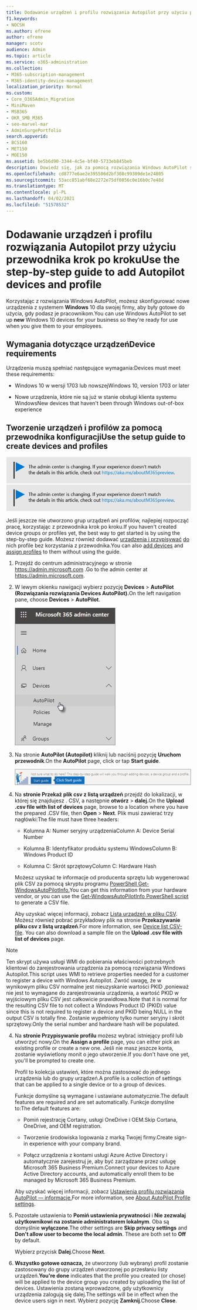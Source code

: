 ```yaml
---
title: Dodawanie urządzeń i profilu rozwiązania Autopilot przy użyciu przewodnika krok po kroku
f1.keywords:
- NOCSH
ms.author: efrene
author: efrene
manager: scotv
audience: Admin
ms.topic: article
ms.service: o365-administration
ms.collection:
- M365-subscription-management
- M365-identity-device-management
localization_priority: Normal
ms.custom:
- Core_O365Admin_Migration
- MiniMaven
- MSB365
- OKR_SMB_M365
- seo-marvel-mar
- AdminSurgePortfolio
search.appverid:
- BCS160
- MET150
- MOE150
ms.assetid: be5b6d90-3344-4c5e-bf40-5733eb845beb
description: Dowiedz się, jak za pomocą rozwiązania Windows AutoPilot skonfigurować nowe urządzenia z systemem Windows 10 dla swojej firmy, aby były gotowe do użytku przez pracowników.
ms.openlocfilehash: cd8777e6ae2e395506d2bf308c99309de1e24805
ms.sourcegitcommit: 53acc851abf68e2272e75df0856c0e16b0c7e48d
ms.translationtype: MT
ms.contentlocale: pl-PL
ms.lasthandoff: 04/02/2021
ms.locfileid: "51578532"
---
```

# <a name="use-the-step-by-step-guide-to-add-autopilot-devices-and-profile"></a><span data-ttu-id="0f0a1-103">Dodawanie urządzeń i profilu rozwiązania Autopilot przy użyciu przewodnika krok po kroku</span><span class="sxs-lookup"><span data-stu-id="0f0a1-103">Use the step-by-step guide to add Autopilot devices and profile</span></span>

<span data-ttu-id="0f0a1-104">Korzystając z rozwiązania Windows AutoPilot, możesz skonfigurować nowe urządzenia z systemem **Windows** 10 dla swojej firmy, aby były gotowe do użycia, gdy podasz je pracownikom.</span><span class="sxs-lookup"><span data-stu-id="0f0a1-104">You can use Windows AutoPilot to set up **new** Windows 10 devices for your business so they're ready for use when you give them to your employees.</span></span>
  
## <a name="device-requirements"></a><span data-ttu-id="0f0a1-105">Wymagania dotyczące urządzeń</span><span class="sxs-lookup"><span data-stu-id="0f0a1-105">Device requirements</span></span>

<span data-ttu-id="0f0a1-106">Urządzenia muszą spełniać następujące wymagania:</span><span class="sxs-lookup"><span data-stu-id="0f0a1-106">Devices must meet these requirements:</span></span>
  
- <span data-ttu-id="0f0a1-107">Windows 10 w wersji 1703 lub nowszej</span><span class="sxs-lookup"><span data-stu-id="0f0a1-107">Windows 10, version 1703 or later</span></span>
    
- <span data-ttu-id="0f0a1-108">Nowe urządzenia, które nie są już w stanie obsługi klienta systemu Windows</span><span class="sxs-lookup"><span data-stu-id="0f0a1-108">New devices that haven't been through Windows out-of-box experience</span></span>
    
## <a name="use-the-setup-guide-to-create-devices-and-profiles"></a><span data-ttu-id="0f0a1-109">Tworzenie urządzeń i profilów za pomocą przewodnika konfiguracji</span><span class="sxs-lookup"><span data-stu-id="0f0a1-109">Use the setup guide to create devices and profiles</span></span>

<span data-ttu-id="0f0a1-110">[![Etykieta informująca, że centrum administracyjne zmienia się, a więcej informacji na ten temat możesz znaleźć w witrynie aka.ms/aboutM365preview.](../media/m365admincenterchanging.png)](/office365/admin/microsoft-365-admin-center-preview)</span><span class="sxs-lookup"><span data-stu-id="0f0a1-110">[![Label to let you know the admin center is changing and you can find more details at aka.ms/aboutM365preview.](../media/m365admincenterchanging.png)](/office365/admin/microsoft-365-admin-center-preview)</span></span>

<span data-ttu-id="0f0a1-111">Jeśli jeszcze nie utworzono grup urządzeń ani profilów, najlepiej rozpocząć pracę, korzystając z przewodnika krok po kroku.</span><span class="sxs-lookup"><span data-stu-id="0f0a1-111">If you haven't created device groups or profiles yet, the best way to get started is by using the step-by-step guide.</span></span> <span data-ttu-id="0f0a1-112">Możesz również dodawać [urządzenia i przypisywać](create-and-edit-autopilot-devices.md) [do](create-and-edit-autopilot-profiles.md) nich profile bez korzystania z przewodnika.</span><span class="sxs-lookup"><span data-stu-id="0f0a1-112">You can also [add devices](create-and-edit-autopilot-devices.md) and [assign profiles](create-and-edit-autopilot-profiles.md) to them without using the guide.</span></span> 
  
1. <span data-ttu-id="0f0a1-113">Przejdź do centrum administracyjnego w stronie <a href="https://go.microsoft.com/fwlink/p/?linkid=837890" target="_blank">https://admin.microsoft.com</a> .</span><span class="sxs-lookup"><span data-stu-id="0f0a1-113">Go to the admin center at <a href="https://go.microsoft.com/fwlink/p/?linkid=837890" target="_blank">https://admin.microsoft.com</a>.</span></span>

2. <span data-ttu-id="0f0a1-114">W lewym okienku nawigacji wybierz pozycję **Devices** \> **AutoPilot (Rozwiązania rozwiązania Devices AutoPilot).**</span><span class="sxs-lookup"><span data-stu-id="0f0a1-114">On the left navigation pane, choose **Devices** \> **AutoPilot**.</span></span>

    ![W centrum administracyjnym wybierz pozycję urządzenia, a następnie pozycję AutoPilot.](../media/AutoPilot.png)
  
2. <span data-ttu-id="0f0a1-116">Na stronie **AutoPilot (Autopilot)** kliknij lub naciśnij pozycję **Uruchom przewodnik**.</span><span class="sxs-lookup"><span data-stu-id="0f0a1-116">On the **AutoPilot** page, click or tap **Start guide**.</span></span>
    
    ![Click Start guide for step-by-step instructions for Autopilot.](../media/31662655-d1e6-437d-87ea-c0dec5da56f7.png)
  
3. <span data-ttu-id="0f0a1-118">Na **stronie Przekaż plik csv z listą urządzeń** przejdź do lokalizacji, w której się znajdujesz . CSV, a następnie **otwórz** \> **dalej.**</span><span class="sxs-lookup"><span data-stu-id="0f0a1-118">On the **Upload .csv file with list of devices** page, browse to a location where you have the prepared .CSV file, then **Open** \> **Next**.</span></span> <span data-ttu-id="0f0a1-119">Plik musi zawierać trzy nagłówki:</span><span class="sxs-lookup"><span data-stu-id="0f0a1-119">The file must have three headers:</span></span>
    
    - <span data-ttu-id="0f0a1-120">Kolumna A: Numer seryjny urządzenia</span><span class="sxs-lookup"><span data-stu-id="0f0a1-120">Column A: Device Serial Number</span></span>
    
    - <span data-ttu-id="0f0a1-121">Kolumna B: Identyfikator produktu systemu Windows</span><span class="sxs-lookup"><span data-stu-id="0f0a1-121">Column B: Windows Product ID</span></span>
    
    - <span data-ttu-id="0f0a1-122">Kolumna C: Skrót sprzętowy</span><span class="sxs-lookup"><span data-stu-id="0f0a1-122">Column C: Hardware Hash</span></span>
    
    <span data-ttu-id="0f0a1-123">Możesz uzyskać te informacje od producenta sprzętu lub wygenerować plik CSV za pomocą skryptu programu [PowerShell Get-WindowsAutoPilotInfo.](https://www.powershellgallery.com/packages/Get-WindowsAutoPilotInfo)</span><span class="sxs-lookup"><span data-stu-id="0f0a1-123">You can get this information from your hardware vendor, or you can use the [Get-WindowsAutoPilotInfo PowerShell script](https://www.powershellgallery.com/packages/Get-WindowsAutoPilotInfo) to generate a CSV file.</span></span> 
    
    <span data-ttu-id="0f0a1-p103">Aby uzyskać więcej informacji, zobacz [Lista urządzeń w pliku CSV](../admin/misc/device-list.md). Możesz również pobrać przykładowy plik na stronie **Przekazywanie pliku csv z listą urządzeń**.</span><span class="sxs-lookup"><span data-stu-id="0f0a1-p103">For more information, see [Device list CSV-file](../admin/misc/device-list.md). You can also download a sample file on the **Upload .csv file with list of devices** page.</span></span> 
    
> [!NOTE]
> <span data-ttu-id="0f0a1-126">Ten skrypt używa usługi WMI do pobierania właściwości potrzebnych klientowi do zarejestrowania urządzenia za pomocą rozwiązania Windows Autopilot.</span><span class="sxs-lookup"><span data-stu-id="0f0a1-126">This script uses WMI to retrieve properties needed for a customer to register a device with Windows Autopilot.</span></span> <span data-ttu-id="0f0a1-127">Zwróć uwagę, że w wynikowym pliku CSV normalne jest nieuzyskanie wartości PKID ,ponieważ nie jest to wymagane do zarejestrowania urządzenia, a wartość PKID w wyjściowym pliku CSV jest całkowicie prawidłowa.</span><span class="sxs-lookup"><span data-stu-id="0f0a1-127">Note that it is normal for the resulting CSV file to not collect a Windows Product ID (PKID) value since this is not required to register a device and PKID being NULL in the output CSV is totally fine.</span></span> <span data-ttu-id="0f0a1-128">Zostanie wypełniony tylko numer seryjny i skrót sprzętowy.</span><span class="sxs-lookup"><span data-stu-id="0f0a1-128">Only the serial number and hardware hash will be populated.</span></span>
    
4. <span data-ttu-id="0f0a1-129">Na **stronie Przypisywanie profilu** możesz wybrać istniejący profil lub utworzyć nowy.</span><span class="sxs-lookup"><span data-stu-id="0f0a1-129">On the **Assign a profile** page, you can either pick an existing profile or create a new one.</span></span> <span data-ttu-id="0f0a1-130">Jeśli nie masz jeszcze konta, zostanie wyświetlony monit o jego utworzenie.</span><span class="sxs-lookup"><span data-stu-id="0f0a1-130">If you don't have one yet, you'll be prompted to create one.</span></span> 
    
    <span data-ttu-id="0f0a1-131">Profil to kolekcja ustawień, które można zastosować do jednego urządzenia lub do grupy urządzeń.</span><span class="sxs-lookup"><span data-stu-id="0f0a1-131">A profile is a collection of settings that can be applied to a single device or to a group of devices.</span></span>
    
    <span data-ttu-id="0f0a1-132">Funkcje domyślne są wymagane i ustawiane automatycznie.</span><span class="sxs-lookup"><span data-stu-id="0f0a1-132">The default features are required and are set automatically.</span></span> <span data-ttu-id="0f0a1-133">Funkcje domyślne to:</span><span class="sxs-lookup"><span data-stu-id="0f0a1-133">The default features are:</span></span>
    
    - <span data-ttu-id="0f0a1-134">Pomiń rejestrację Cortany, usługi OneDrive i OEM.</span><span class="sxs-lookup"><span data-stu-id="0f0a1-134">Skip Cortana, OneDrive, and OEM registration.</span></span>
    
    - <span data-ttu-id="0f0a1-135">Tworzenie środowiska logowania z marką Twojej firmy.</span><span class="sxs-lookup"><span data-stu-id="0f0a1-135">Create sign-in experience with your company brand.</span></span>
    
    - <span data-ttu-id="0f0a1-136">Połącz urządzenia z kontami usługi Azure Active Directory i automatycznie zarejestruj je, aby być zarządzane przez usługę Microsoft 365 Business Premium.</span><span class="sxs-lookup"><span data-stu-id="0f0a1-136">Connect your devices to Azure Active Directory accounts, and automatically enroll them to be managed by Microsoft 365 Business Premium.</span></span>
    
    <span data-ttu-id="0f0a1-137">Aby uzyskać więcej informacji, zobacz [Ustawienia profilu rozwiązania AutoPilot — informacje.](autopilot-profile-settings.md)</span><span class="sxs-lookup"><span data-stu-id="0f0a1-137">For more information, see [About AutoPilot Profile settings](autopilot-profile-settings.md).</span></span> 
    
5. <span data-ttu-id="0f0a1-138">Pozostałe ustawienia to **Pomiń ustawienia prywatności** i **Nie zezwalaj użytkownikowi na zostanie administratorem lokalnym**. Oba są domyślnie **wyłączone**.</span><span class="sxs-lookup"><span data-stu-id="0f0a1-138">The other settings are **Skip privacy settings** and **Don't allow user to become the local admin**. These are both set to **Off** by default.</span></span> 
    
    <span data-ttu-id="0f0a1-139">Wybierz przycisk **Dalej**.</span><span class="sxs-lookup"><span data-stu-id="0f0a1-139">Choose **Next**.</span></span>
    
6. <span data-ttu-id="0f0a1-140">**Wszystko gotowe oznacza,** że utworzony (lub wybrany) profil zostanie zastosowany do grupy urządzeń utworzonej po przesłaniu listy urządzeń.</span><span class="sxs-lookup"><span data-stu-id="0f0a1-140">**You're done** indicates that the profile you created (or chose) will be applied to the device group you created by uploading the list of devices.</span></span> <span data-ttu-id="0f0a1-141">Ustawienia zostaną wprowadzone, gdy użytkownicy urządzenia zalogują się dalej.</span><span class="sxs-lookup"><span data-stu-id="0f0a1-141">The settings will be in effect when the device users sign in next.</span></span> <span data-ttu-id="0f0a1-142">Wybierz pozycję **Zamknij**.</span><span class="sxs-lookup"><span data-stu-id="0f0a1-142">Choose **Close**.</span></span>

